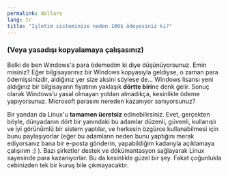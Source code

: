 ```yaml
---
permalink: dollars
lang: tr
title: "İşletim sisteminize neden 100$ ödeyesiniz ki?"
---
```


<h3>(Veya yasadışı kopyalamaya çalışasınız)</h3>

Belki de ben Windows'a para ödemedim ki diye düşünüyorsunuz. Emin misiniz? Eğer bilgisayarınız bir Windows kopyasıyla geldiyse, o zaman para ödemişsinizdir, aldığınız yer size aksini söylese de... Windows lisansı yeni aldığınız bir bilgisayarın fiyatının yaklaşık <b>dörtte biri</b>ne denk gelir. Sonuç olarak Windows’u yasal olmayan yoldan almadıkça, kesinlikle ödeme yapıyorsunuz. Microsoft parasını nereden kazanıyor sanıyorsunuz?

Bir yandan da Linux'u <b>tamamen ücretsiz</b> edinebilirsiniz. Evet, gerçekten böyle, dünyadanın dört bir yanındaki bu adamlar düzenli, güvenli, kullanışlı ve iyi görünümlü bir sistem yaptılar, ve herkesin özgürce kullanabilmesi için bunu paylaşıyorlar (eğer bu adamların neden bunu yaptığını merak ediyorsanız bana bir e-posta gönderin, yapabildiğim kadarıyla açıklamaya çalışırım :) ). Bazı şirketler destek ve dökümantasyon sağlayarak Linux sayesinde para kazanıyorlar. Bu da kesinlikle güzel bir şey. Fakat çoğunlukla cebinizden tek bir kuruş bile çıkmayacaktır.




